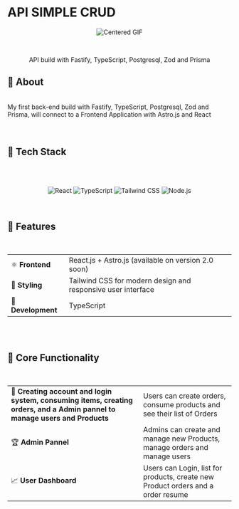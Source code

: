 # API SIMPLE CRUD

<p align="center">
  <img src="https://media4.giphy.com/media/v1.Y2lkPTc5MGI3NjExZWVkZnppY3VrOGV2bHJ4M2JwbnM1eG1rdnl0cmd0NW82cGd2emR1ZiZlcD12MV9pbnRlcm5hbF9naWZfYnlfaWQmY3Q9Zw/LPGau0KmUGqjafNvwj/giphy.gif" alt="Centered GIF">
</p>

<br />
<p align="center">
  API build with Fastify, TypeScript, Postgresql, Zod and Prisma
</p>

## 💫 About

<br />
My first back-end build with Fastify, TypeScript, Postgresql, Zod and Prisma, will connect to a Frontend Application with Astro.js and React
<br />
<br />
<br />

## 🚀 Tech Stack

<br />
<br />
<p align="center">
  <img src="https://img.shields.io/badge/React-61DAFB?style=flat-square&logo=react&logoColor=black" alt="React" />
  <img src="https://img.shields.io/badge/TypeScript-3178C6?style=flat-square&logo=typescript&logoColor=white" alt="TypeScript" />
  <img src="https://img.shields.io/badge/Tailwind_CSS-38B2AC?style=flat-square&logo=tailwind-css&logoColor=white" alt="Tailwind CSS" />
  <img src="https://img.shields.io/badge/Node.js-339933?style=flat-square&logo=node.js&logoColor=white" alt="Node.js" />
</p>
<br />

## 🔧 Features

<br />
<table>
  <tr>
    <td>⚛️ <b>Frontend</b></td>
    <td>React.js + Astro.js (available on version 2.0 soon)</td>
  </tr>
  <tr>
    <td>🎨 <b>Styling</b></td>
    <td>Tailwind CSS for modern design and responsive user interface</td>
  </tr>
  <tr>
    <td>📱 <b>Development</b></td>
    <td>TypeScript</td>
  </tr>
</table>

<br/>
<br/>

## 🌟 Core Functionality

<br />
<table>
  <tr>
    <td>🔗 <b>Creating account and login system, consuming items, creating orders, and a Admin pannel to manage users and Products</b></td>
    <td>Users can create orders, consume products and see their list of Orders</td>
  </tr>
  <tr>
    <td>🏆 <b>Admin Pannel</b></td>
    <td>Admins can create and manage new Products, manage orders and manage users </td>
  </tr>
  <tr>
    <td>📈 <b>User Dashboard</b></td>
    <td>Users can Login, list for products, create new Product orders and a order resume</td>
  </tr>
</table>
